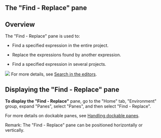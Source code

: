 


## The "Find - Replace" pane
			



<a name="NOTE1"></a>
<a name="NOTE1_1"></a>


## Overview
<a name="overview_ELTTEXTE000096"></a>
The "Find - Replace" pane is used to:

- Find a specified expression in the entire project.

- Replace the expressions found by another expression. 

- Find a specified expression in several projects.



![](https://doc.pcsoft.fr/en-US/images/image.awp?langid=3&name=Rechercher_Volet1.gif&type=thumb)
For more details, see [Search in the editors](../Editeurs/9000150.md). 

<a name="NOTE2"></a>
<a name="NOTE2_1"></a>


## Displaying the "Find - Replace" pane
<a name="displaying_the_find_replace_pane_ELTTEXTE000120"></a>
**To display the "Find - Replace"** pane, go to the "Home" tab, "Environment" group, expand "Panes", select "Panes", and then select "Find - Replace".

For more details on dockable panes, see [Handling dockable panes](../Editeurs/2027001.md). 

Remark: The "Find - Replace" pane can be positioned horizontally or vertically.


